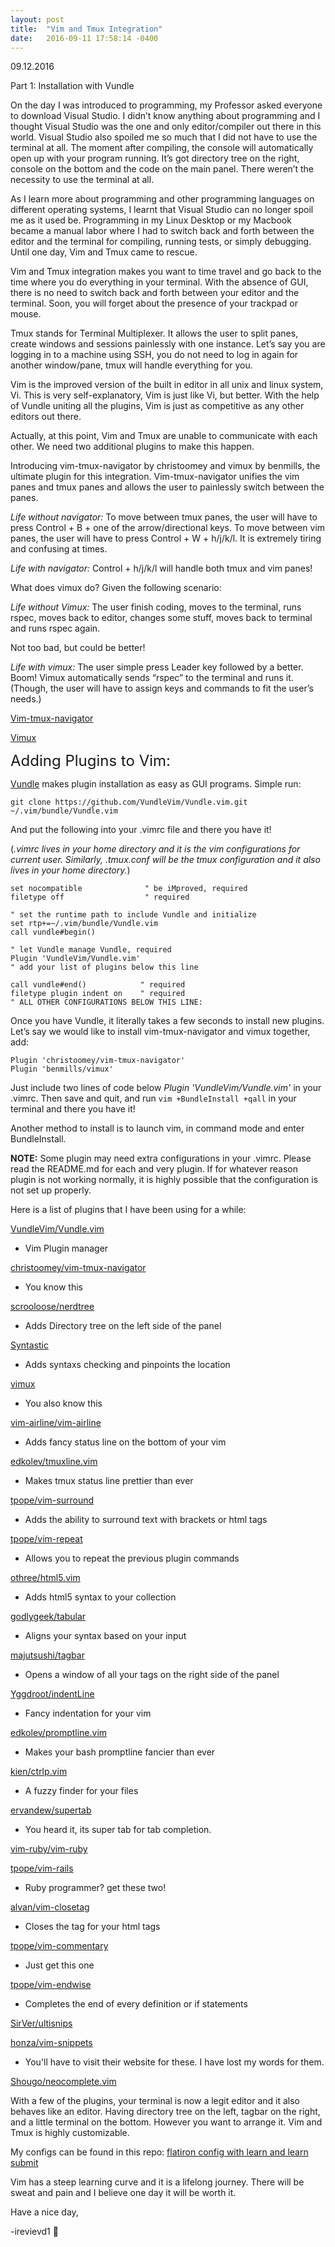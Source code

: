 ```yaml
---
layout: post
title:  "Vim and Tmux Integration"
date:   2016-09-11 17:58:14 -0400
---
```


09.12.2016

Part 1: Installation with Vundle

On the day I was introduced to programming, my Professor asked everyone to download Visual Studio.  I didn’t know anything about programming and I thought Visual Studio was the one and only editor/compiler out there in this world.  Visual Studio also spoiled me so much that I did not have to use the terminal at all.  The moment after compiling, the console will automatically open up with your program running.  It’s got directory tree on the right, console on the bottom and the code on the main panel.  There weren’t the necessity to use the terminal at all.

As I learn more about programming and other programming languages on different operating systems, I learnt that Visual Studio can no longer spoil me as it used be.  Programming in my Linux Desktop or my Macbook became a manual labor where I had to switch back and forth between the editor and the terminal for compiling, running tests, or simply debugging.  Until one day, Vim and Tmux came to rescue.  

Vim and Tmux integration makes you want to time travel and go back to the time where you do everything in your terminal.  With the absence of GUI, there is no need to switch back and forth between your editor and the terminal.  Soon, you will forget about the presence of your trackpad or mouse.  

Tmux stands for Terminal Multiplexer.  It allows the user to split panes, create windows and sessions painlessly with one instance.  Let’s say you are logging in to a machine using SSH, you do not need to log in again for another window/pane, tmux will handle everything for you.

Vim is the improved version of the built in editor in all unix and linux system, Vi.  This is very self-explanatory, Vim is just like Vi, but better.  With the help of Vundle uniting all the plugins, Vim is just as competitive as any other editors out there.

Actually, at this point, Vim and Tmux are unable to communicate with each other.  We need two additional plugins to make this happen.

Introducing vim-tmux-navigator by christoomey and vimux by benmills, the ultimate plugin for this integration.  Vim-tmux-navigator unifies the vim panes and tmux panes and allows the user to painlessly switch between the panes.  

*Life without navigator:* To move between tmux panes, the user will have to press Control + B + one of the arrow/directional keys.  To move between vim panes, the user will have to press Control + W + h/j/k/l.  It is extremely tiring and confusing at times.  

*Life with navigator:* Control + h/j/k/l will handle both tmux and vim panes!

What does vimux do? Given the following scenario:

*Life without Vimux:* The user finish coding, moves to the terminal, runs rspec, moves back to editor, changes some stuff, moves back to terminal and runs rspec again.

Not too bad, but could be better!

*Life with vimux:* The user simple press Leader key followed by a better.  Boom! Vimux automatically sends “rspec” to the terminal and runs it.
(Though, the user will have to assign keys and commands to fit the user’s needs.) 

[Vim-tmux-navigator](https://github.com/christoomey/vim-tmux-navigator)

[Vimux](https://github.com/benmills/vimux)


<font size="5em">Adding Plugins to Vim:</font>


[Vundle](http://https://github.com/VundleVim/Vundle.vim) makes plugin installation as easy as GUI programs.  Simple run:

```
git clone https://github.com/VundleVim/Vundle.vim.git ~/.vim/bundle/Vundle.vim
```

And put the following into your .vimrc file and there you have it!

(*.vimrc lives in your home directory and it is the vim configurations for current user.  Similarly, .tmux.conf will be the tmux configuration and it also lives in your home directory.*)

```
set nocompatible              " be iMproved, required
filetype off                  " required

" set the runtime path to include Vundle and initialize
set rtp+=~/.vim/bundle/Vundle.vim
call vundle#begin()

" let Vundle manage Vundle, required
Plugin 'VundleVim/Vundle.vim'
" add your list of plugins below this line

call vundle#end()            " required
filetype plugin indent on    " required
" ALL OTHER CONFIGURATIONS BELOW THIS LINE:
```

Once you have Vundle, it literally takes a few seconds to install new plugins.
Let’s say we would like to install vim-tmux-navigator and vimux together, add:

```
Plugin 'christoomey/vim-tmux-navigator'
Plugin 'benmills/vimux'
```

Just include two lines of code below *Plugin 'VundleVim/Vundle.vim'* in your .vimrc. Then save and quit, and run ```vim +BundleInstall +qall``` in your terminal and there you have it!

Another method to install is to launch vim, in command mode and enter BundleInstall.

**NOTE:**  Some plugin may need extra configurations in your .vimrc.  Please read the README.md for each and very plugin.  If for whatever reason plugin is not working normally, it is highly possible that the configuration is not set up properly.

Here is a list of plugins that I have been using for a while:

[VundleVim/Vundle.vim](https://github.com/VundleVim/Vundle.vim)
* Vim Plugin manager

[christoomey/vim-tmux-navigator](http://github.com/christoomey/vim-tmux-navigator)
* You know this

[scrooloose/nerdtree](http://github.com/scrooloose/nerdtree)
* Adds Directory tree on the left side of the panel

[Syntastic](http://github.com/scrooloose/syntastic)
* Adds syntaxs checking and pinpoints the location

[vimux](http://github.com/benmills/vimux)
* You also know this

[vim-airline/vim-airline](http://github.com/vim-airline/vim-airline)
* Adds fancy status line on the bottom of your vim

[edkolev/tmuxline.vim](http://github.com/vim-airline/vim-airline)
* Makes tmux status line prettier than ever

[tpope/vim-surround](http://github.com/tpope/vim-surround)
* Adds the ability to surround text with brackets or html tags

[tpope/vim-repeat](https://github.com/tpope/vim-repeat)
* Allows you to repeat the previous plugin commands

[othree/html5.vim](http://github.com/othree/html5.vim)
* Adds html5 syntax to your collection

[godlygeek/tabular](http://github.com/godlygeek/tabular)
* Aligns your syntax based on your input

[majutsushi/tagbar](http://github.com/majutsushi/tagbar)
* Opens a window of all your tags on the right side of the panel

[Yggdroot/indentLine](http://github.com/Yggdroot/indentLine)
* Fancy indentation for your vim

[edkolev/promptline.vim](http://github.com/edkolev/promptline.vim)
* Makes your bash promptline fancier than ever

[kien/ctrlp.vim](http://github.com/kien/ctrlp.vim)
* A fuzzy finder for your files

[ervandew/supertab](http://github.com/ervandew/supertab)
* You heard it, its super tab for tab completion.

[vim-ruby/vim-ruby](http://github.com/vim-ruby/vim-ruby)

[tpope/vim-rails](http://github.com/tpope/vim-rails)
* Ruby programmer? get these two!

[alvan/vim-closetag](http://github.com/alvan/vim-closetag)
* Closes the tag for your html tags

[tpope/vim-commentary](http://github.com/tpope/vim-commentary)
* Just get this one

[tpope/vim-endwise](http://github.com/tpope/vim-endwise)
* Completes the end of every definition or if statements

[SirVer/ultisnips](http://github.com/SirVer/ultisnips)

[honza/vim-snippets](http://github.com/honza/vim-snippets)
* You'll have to visit their website for these.  I have lost my words for them.

[Shougo/neocomplete.vim](http://github.com/Shougo/neocomplete.vim)

With a few of the plugins, your terminal is now a legit editor and it also behaves like an editor.  Having directory tree on the left, tagbar on the right, and a little terminal on the bottom.  However you want to arrange it.  Vim and Tmux is highly customizable.

My configs can be found in this repo: [flatiron config with learn and learn submit](https://github.com/irevived1/vim-tmux-config)

Vim has a steep learning curve and it is a lifelong journey.  There will be sweat and pain and I believe one day it will be worth it.

Have a nice day,

-irevievd1


